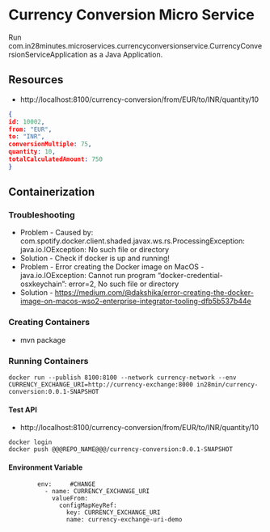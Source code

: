 # Currency Conversion Micro Service
Run com.in28minutes.microservices.currencyconversionservice.CurrencyConversionServiceApplication as a Java Application.

## Resources

- http://localhost:8100/currency-conversion/from/EUR/to/INR/quantity/10

```json
{
id: 10002,
from: "EUR",
to: "INR",
conversionMultiple: 75,
quantity: 10,
totalCalculatedAmount: 750
}
```

## Containerization

### Troubleshooting

- Problem - Caused by: com.spotify.docker.client.shaded.javax.ws.rs.ProcessingException: java.io.IOException: No such file or directory
- Solution - Check if docker is up and running!
- Problem - Error creating the Docker image on MacOS - java.io.IOException: Cannot run program “docker-credential-osxkeychain”: error=2, No such file or directory
- Solution - https://medium.com/@dakshika/error-creating-the-docker-image-on-macos-wso2-enterprise-integrator-tooling-dfb5b537b44e

### Creating Containers

- mvn package

### Running Containers

```
docker run --publish 8100:8100 --network currency-network --env CURRENCY_EXCHANGE_URI=http://currency-exchange:8000 in28min/currency-conversion:0.0.1-SNAPSHOT
```

#### Test API 
- http://localhost:8100/currency-conversion/from/EUR/to/INR/quantity/10

```
docker login
docker push @@@REPO_NAME@@@/currency-conversion:0.0.1-SNAPSHOT
```

#### Environment Variable

```
        env:     #CHANGE
          - name: CURRENCY_EXCHANGE_URI
            valueFrom:
              configMapKeyRef:
                key: CURRENCY_EXCHANGE_URI
                name: currency-exchange-uri-demo
```